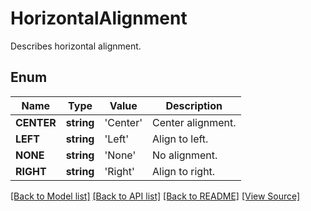 ﻿# HorizontalAlignment
Describes horizontal alignment.

## Enum
Name | Type | Value | Description
------------ | ------------- | ------------- | -------------
**CENTER** | **string** | 'Center' | Center alignment.
**LEFT** | **string** | 'Left' | Align to left.
**NONE** | **string** | 'None' | No alignment.
**RIGHT** | **string** | 'Right' | Align to right.

[[Back to Model list]](../README.md#documentation-for-models) [[Back to API list]](../README.md#documentation-for-api-endpoints) [[Back to README]](../README.md) [[View Source]](../src/Aspose/PDF/Model/HorizontalAlignment.php)

